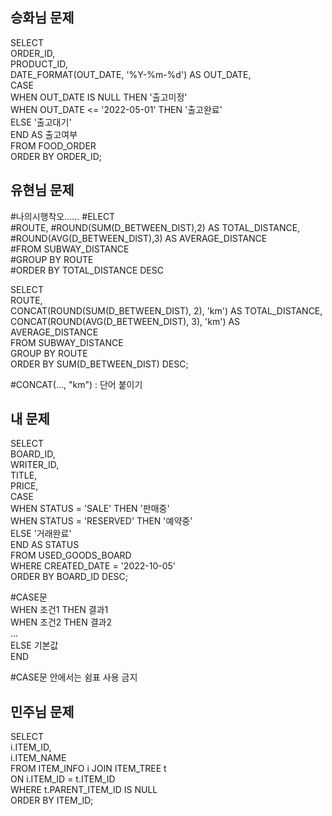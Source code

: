 ## 승화님 문제
SELECT   
  ORDER_ID,   
  PRODUCT_ID,   
  DATE_FORMAT(OUT_DATE, '%Y-%m-%d') AS OUT_DATE,   
  CASE   
    WHEN OUT_DATE IS NULL THEN '출고미정'   
    WHEN OUT_DATE <= '2022-05-01' THEN '출고완료'   
    ELSE '출고대기'   
  END AS 출고여부   
FROM FOOD_ORDER   
ORDER BY ORDER_ID;   

  


## 유현님 문제   
#나의시행착오......
#ELECT    
#ROUTE,
#ROUND(SUM(D_BETWEEN_DIST),2) AS TOTAL_DISTANCE,   
#ROUND(AVG(D_BETWEEN_DIST),3) AS AVERAGE_DISTANCE   
#FROM SUBWAY_DISTANCE   
#GROUP BY ROUTE   
#ORDER BY TOTAL_DISTANCE DESC   

SELECT   
  ROUTE,   
  CONCAT(ROUND(SUM(D_BETWEEN_DIST), 2), 'km') AS TOTAL_DISTANCE,   
  CONCAT(ROUND(AVG(D_BETWEEN_DIST), 3), 'km') AS AVERAGE_DISTANCE   
FROM SUBWAY_DISTANCE   
GROUP BY ROUTE   
ORDER BY SUM(D_BETWEEN_DIST) DESC;   

#CONCAT(..., "km") : 단어 붙이기


## 내 문제
SELECT   
  BOARD_ID,   
  WRITER_ID,   
  TITLE,   
  PRICE,   
  CASE    
    WHEN STATUS = 'SALE' THEN '판매중'   
    WHEN STATUS = 'RESERVED' THEN '예약중'   
    ELSE '거래완료'   
  END AS STATUS   
FROM USED_GOODS_BOARD   
WHERE CREATED_DATE = '2022-10-05'   
ORDER BY BOARD_ID DESC;   

#CASE문    
 WHEN 조건1 THEN 결과1         
 WHEN 조건2 THEN 결과2   
  ...   
 ELSE 기본값   
 END   

#CASE문 안에서는 쉼표 사용 금지   


## 민주님 문제
SELECT   
i.ITEM_ID,   
i.ITEM_NAME   
FROM ITEM_INFO i JOIN ITEM_TREE t   
ON i.ITEM_ID = t.ITEM_ID   
WHERE t.PARENT_ITEM_ID IS NULL   
ORDER BY ITEM_ID;   